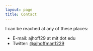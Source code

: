 ```yaml
---
layout: page
title: Contact
---
```


I can be reached at any of these places:
- E-mail: ajhoff29 at mit dot edu
- Twitter: [@ajhoffman1229](www.twitter.com/ajhoffman1229)